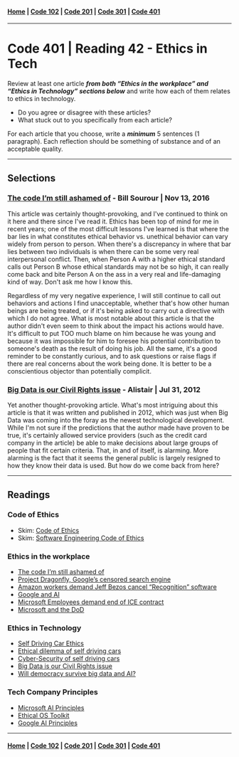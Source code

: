#### [Home](../README.md) | [Code 102](../102main.md) | [Code 201](../201main.md) | [Code 301](../301main.md) | [Code 401](../401main.md)

---

# Code 401 | Reading 42 - Ethics in Tech

Review at least one article **_from both “Ethics in the workplace” and “Ethics in Technology” sections below_** and write how each of them relates to ethics in technology.

-   Do you agree or disagree with these articles?
-   What stuck out to you specifically from each article?

For each article that you choose, write a **_minimum_** 5 sentences (1 paragraph). Each reflection should be something of substance and of an acceptable quality.

---

## **Selections**

### **[The code I’m still ashamed of](https://medium.freecodecamp.org/the-code-im-still-ashamed-of-e4c021dff55e)** - Bill Sourour | Nov 13, 2016

This article was certainly thought-provoking, and I've continued to think on it here and there since I've read it. Ethics has been top of mind for me in recent years; one of the most difficult lessons I've learned is that where the bar lies in what constitutes ethical behavior vs. unethical behavior can vary widely from person to person. When there's a discrepancy in where that bar lies between two individuals is when there can be some very real interpersonal conflict. Then, when Person A with a higher ethical standard calls out Person B whose ethical standards may not be so high, it can really come back and bite Person A on the ass in a very real and life-damaging kind of way. Don't ask me how I know this.

Regardless of my very negative experience, I will still continue to call out behaviors and actions I find unacceptable, whether that's how other human beings are being treated, or if it's being asked to carry out a directive with which I do not agree. What is most notable about this article is that the author didn't even seem to think about the impact his actions would have. It's difficult to put TOO much blame on him because he was young and because it was impossible for him to foresee his potential contribution to someone's death as the result of doing his job. All the same, it's a good reminder to be constantly curious, and to ask questions or raise flags if there are real concerns about the work being done. It is better to be a conscientious objector than potentially complicit.

### **[Big Data is our Civil Rights issue](http://solveforinteresting.com/big-data-is-our-generations-civil-rights-issue-and-we-dont-know-it/)** - Alistair | Jul 31, 2012

Yet another thought-provoking article. What's most intriguing about this article is that it was written and published in 2012, which was just when Big Data was coming into the foray as the newest technological development. While I'm not sure if the predictions that the author made have proven to be true, it's certainly allowed service providers (such as the credit card company in the article) be able to make decisions about large groups of people that fit certain criteria. That, in and of itself, is alarming. More alarming is the fact that it seems the general public is largely resigned to how they know their data is used. But how do we come back from here?

---

## **Readings**

### Code of Ethics

-   Skim: [Code of Ethics](https://www.acm.org/code-of-ethics)
-   Skim: [Software Engineering Code of Ethics](https://ethics.acm.org/code-of-ethics/software-engineering-code/)

### Ethics in the workplace

-   [The code I’m still ashamed of](https://medium.freecodecamp.org/the-code-im-still-ashamed-of-e4c021dff55e)
-   [Project Dragonfly, Google’s censored search engine](https://www.vox.com/2018/8/17/17704526/google-dragonfly-censored-search-engine-china)
-   [Amazon workers demand Jeff Bezos cancel “Recognition” software](https://gizmodo.com/amazon-workers-demand-jeff-bezos-cancel-face-recognitio-1827037509)
-   [Google and AI](https://gizmodo.com/in-reversal-google-says-its-ai-will-not-be-used-for-we-1826649327)
-   [Microsoft Employees demand end of ICE contract](https://www.nytimes.com/2018/06/19/technology/tech-companies-immigration-border.html)
-   [Microsoft and the DoD](https://www.businessinsider.com/microsoft-employees-protest-contract-us-army-hololens-2019-2)

### Ethics in Technology

-   [Self Driving Car Ethics](https://www.freep.com/story/money/cars/2017/11/21/self-driving-cars-ethics/804805001/)
-   [Ethical dilemma of self driving cars](https://www.theglobeandmail.com/globe-drive/culture/technology/the-ethical-dilemmas-of-self-drivingcars/article37803470/)
-   [Cyber-Security of self driving cars](https://phys.org/news/2017-02-cybersecurity-self-driving-cars.html)
-   [Big Data is our Civil Rights issue](http://solveforinteresting.com/big-data-is-our-generations-civil-rights-issue-and-we-dont-know-it/)
-   [Will democracy survive big data and AI?](https://www.scientificamerican.com/article/will-democracy-survive-big-data-and-artificial-intelligence/)

### Tech Company Principles

-   [Microsoft AI Principles](https://www.microsoft.com/en-us/AI/our-approach-to-ai)
-   [Ethical OS Toolkit](https://ethicalos.org/)
-   [Google AI Principles](https://www.blog.google/technology/ai/ai-principles/)

---

#### [Home](../README.md) | [Code 102](../102main.md) | [Code 201](../201main.md) | [Code 301](../301main.md) | [Code 401](../401main.md)
